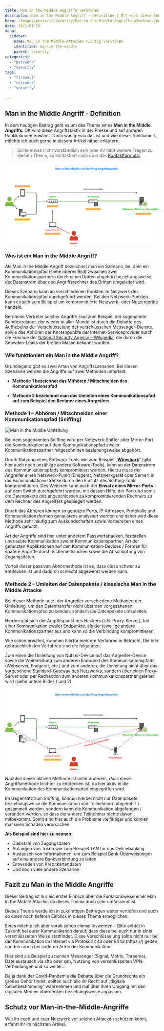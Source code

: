 ```yaml
---
title: Man in the Middle Angriffe verstehen
descripton: Man in the Middle Angriff - Definition | Oft wird diese Angriffstaktik in der Presse und auf anderen Publikationen erwähnt. Doch was genau das ist und wie dieser funktioniert?
hero: /images/posts/it-security/Man-in-the-Middle-Angriffe-abwehren.jpg
date: 2021-01-25
menu:
  sidebar:
    name: Man in the Middle-Attacken richtig verstehen
    identifier: man-in-the-middle
    parent: security
categories: 
  - "Netzwerk"
  - "Security"
tags: 
  - "firewall"
  - "netzwerk"
  - "security"

---
```


## Man in the Middle Angriff - Definition

In dem heutigen Beitrag geht es um das Thema eines **Man in the Middle Angriffs**. Oft wird diese Angriffstaktik in der Presse und auf anderen Publikationen erwähnt. Doch was genau das ist und wie dieser funktioniert, möchte ich euch gerne in diesem Artikel näher erläutern.

> Sollte etwas nicht verständlich sein oder ihr habt weitere Fragen zu diesem Thema, so kontaktiert mich über das [Kontaktformular](mailto:ticket@secure-bits.org).


![Man in the Middle Sniffing](/images/posts/it-security/ManintheMiddle-Sniffing.png)    

### Was ist ein Man in the Middle Angriff?

Als Man in the Middle Angriff bezeichnet man ein Szenario, bei dem ein Kommunikationspfad (siehe oberes Bild) zwischen zwei Kommunikationspartnern durch einen Dritten abgehört beziehungsweise, der Datenstrom über den Angriffsrechner des Dritten umgeleitet wird.  

Dieses Szenario kann an verschiedenen Punkten im Netzwerk des Kommunikationspfad durchgeführt werden. Bei den Netzwerk-Punkten kann es sich zum Beispiel um kompromittierte Netzwerk- oder Nutzergeräte handeln.  

Berühmte Vertreter solcher Angriffe sind zum Beispiel der sogenannte Bundestrojaner, der wieder in aller Munde ist durch die Debatte des Aufhebelns der Verschlüsselung der verschlüsselten Messenger-Dienste, sowie das Abhören der Knotenpunkte der Internet-Serviceprovider durch die Freunde der [National Security Agency – Wikipedia](https://de.wikipedia.org/wiki/National_Security_Agency), die durch die Snowden-Leaks der breiten Masse bekannt wurden.

### Wie funktioniert ein Man in the Middle Angriff?

  
  
Grundlegend gibt es zwei Arten von Angriffsszenarien. Bei diesen Szenarien werden die Angriffe auf zwei Methoden unterteilt.  

- **Methode 1 bezeichnet das Mithören / Mitschneiden des Kommunikationspfad**

- **Methode 2 bezeichnet man das Umleiten eines Kommunikationspfad auf zum Beispiel den Rechner eines Angreifers.**

### Methode 1 – Abhören / Mitschneiden einer Kommunikationspfad (Sniffing)


![Man in the Middle Umleitung](/images/posts/it-security/ManintheMiddle-Umleitung)    

Bei dem sogenannten Sniffing wird per Netzwerk-Sniffer oder Mirror-Port die Kommunikation auf dem Kommunikationspfad zweier Kommunikationspartner mitgeschnitten beziehungsweise abgehört.

Durch Nutzung eines Software-Tools wie zum Beispiel „**[Wireshark](https://www.wireshark.org/)**“ (gibt hier auch noch unzählige andere Software-Tools), kann so der Datenstrom des Kommunikationspfads kompromittiert werden. Hierzu muss der Angreifer einen Netzwerk-Punkt (Endgerät, Netzwerkgerät oder Server) in der Kommunikationsstrecke durch den Einsatz des Sniffing-Tools kompromittieren. Des Weiteren kann auch der **Einsatz eines Mirror-Ports** auf dem Switch durchgeführt werden, mit dessen Hilfe, der Port und somit die Datenpakete des angeschlossen zu kompromittierenden Rechners zu dem Rechner des Angreifers gespiegelt werden.

Durch das Abhören können so genutzte Ports, IP-Adressen, Protokolle und Kommunikationsformen genaustens analysiert werden und daher wird diese Methode sehr häufig zum Auskundschaften sowie Vorbereiten eines Angriffs genutzt.

Art der Angriffe sind hier unter anderem Passwortattacken, feststellen unerlaubte Kommunikation zweier Kommunikationspartner, Art der genutzten Applikationen auf den Kommunikation-Devices / Formen für spätere Angriffe durch Sicherheitslücken sowie die Abschöpfung von Zugangsdaten.

Vorteil dieser passiven Abhörmethode ist es, dass diese schwer zu entdecken ist und dadurch schlecht abgewehrt werden kann.

### Methode 2 – Umleiten der Datenpakete / klassische Man in the Middle Attacke

Bei dieser Methode nutzt der Angreifer verschiedene Methoden der Umleitung, um den Datentransfer nicht über den vorgesehenen Kommunikationspfad zu senden, sondern die Datenpakete umzuleiten.

Hierbei gibt sich der Angriffspunkt des Hackers (z.B. Proxy-Server), bei einer Kommunikation zweier Endpunkte, als der jeweilige andere Kommunikationspartner aus und kann so die Verbindung kompromittieren.

Wie schon erwähnt, kommen hierfür mehrere Verfahren in Betracht. Die hier gebräuchlichsten Verfahren sind die folgenden.

Zum einen die Umleitung von Nutzer-Device auf das Angreifer-Device sowie die Weiterleitung zum anderen Endpunkt des Kommunikationspfads (Webserver, Endgerät, etc.) und zum anderen, die Umleitung nicht über das vorgesehene Standard-Gateway des Netzwerks, sondern über einen Proxy-Server oder per Redirection zum anderen Kommunikationspartner geleitet wird (siehe untere Bilder 1 und 2).


![Man in the Middle Proxy](/images/posts/it-security/ManintheMiddle-Umleitung-proxy.png)

Nachteil dieser aktiven Methode ist unter anderem, dass diese Angriffsmethode leichter zu entdecken ist, da hier aktiv in die Kommunikation des Kommunikationspfad eingegriffen wird.

Im Gegensatz zum Sniffing, können hierbei nicht nur Datenpakete beziehungsweise die Kommunikation von Teilnehmern abgehöhrt / gesammelt werden, sondern kann die Kommunikation abgefangen / verändert werden, so dass der andere Teilnehmer nichts davon mitbekommt. Somit sind hier auch die Probleme vielfältiger und können massiven Schaden verursachen.

**Als Beispiel sind hier zu nennen:**

- Diebstahl von Zugangsdaten
- Abfangen von Token wie zum Beispiel TAN für das Onlinebanking
- Austausch von Informationen, um zum Beispiel Bank-Überweisungen auf eine andere Bankverbindung zu leiten
- Entwenden von Kreditkartendaten
- Und noch viele andere Szenarien

## Fazit zu Man in the Middle Angriffe

Dieser Beitrag ist nur ein erster Einblick über die Funktionsweise einer Man in the Middle Attacke, da dieses Thema doch sehr umfassend ist.

Dieses Thema werde ich in zukünftigen Beiträgen weiter vertiefen und euch so einen noch tieferen Einblick in dieses Thema ermöglichen.

Eines möchte ich aber vorab schon einmal loswerden – Bitte achtet in Zukunft bei eurer Kommunikation darauf, dass diese bei euch nur in einer verschlüsselten Weise stattfindet. Diese Verschlüsselung sollte nicht nur bei der Kommunikation im Internet via Protokoll 443 oder 8443 (https://) gelten, sondern auch bei anderen Arten der Kommunikation.

Hier sind als Beispiel zu nennen Messenger (Signal, Matrix, Threema), Dateiaustausch via sftp oder ssh, Nutzung von verschlüsselten VPN-Verbindungen und so weiter…

Da ja dank der Covid-Pandemie die Debatte über die Grundrechte ein großes Gehör findet, sollten auch alle ihr Recht auf „digitale Selbstbestimmung“ wahrnehmen und mal über ihren Umgang mit den digitalen Medien überdenken beziehungsweise anpassen.

## Schutz vor Man-in-the-Middle-Angriffe

Wie ihr euch und euer Netzwerk vor solchen Attacken schützen könnt, erfahrt ihr im nächsten Artikel.
